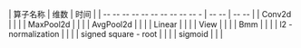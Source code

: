 | 算子名称 | 维数 | 时间 | | -- -- -- -- -- -- -- -- -- -- - | -- -- | -- -- | |
    Conv2d | | | | MaxPool2d | | | | AvgPool2d | | | | Linear | | | | View | | |
    | Bmm | | | | l2 - normalization | | | | signed square - root | | | |
    sigmoid | | |